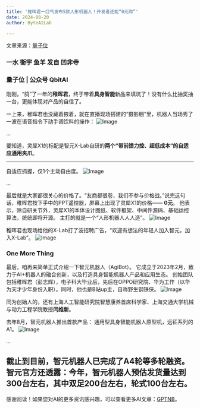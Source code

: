 ```yaml
---
title: '稚晖君一口气发布5款人形机器人！开发者还能“0元购”'
date: 2024-08-20
author: ByteAILab

---
```


文章来源：[量子位](https://mp.weixin.qq.com/s/yIRpDLdjrsN4s53yYagY2A)

### 一水 衡宇 鱼羊 发自 凹非寺
### 量子位 | 公众号 QbitAI

刚刚，“鸽”了一年的**稚晖君**，终于带着**具身智能**新品来填坑了！没有什么比抽奖抽一台，更能体现对产品的自信了。

一上来，稚晖君也没藏着掖着，就在直播现场搭建的“摄影棚”里，机器人当场秀了一波在语音指令下动手调饮料的操作：
![Image](http://www.jesonc.com/lv9ZGKuO3yzV7pUQpcnnGVmEd0Js)

...

要知道，灵犀X1的标配是智元X-Lab自研的**两个“带前馈力控、超低成本”的自适应通用夹爪**。

---

自适应抓握，仅1个主动自由度。
![Image](http://www.jesonc.com/FvOXuH4vR17j2qCpxEe9_fmbCyk9)

...

最后就是大家都很关心的价格了。“友商都很卷，我们不参与价格战。”说完这句话，稚晖君按下手中的PPT遥控器，屏幕上出现了灵犀X1的价格——
**0元**。
他表示，除自研关节外，灵犀X1的本体设计图纸、软件框架、中间件源码、基础运控算法，统统即将开源。
主打的就是一个“人形机器人人人造”。
![Image](http://www.jesonc.com/FooYftlhig12pdJ7PA5ff-yfSzYE)

稚晖君也现场给他的X-Lab打了波招聘广告，“欢迎有想法的年轻人加入智元，加入X-Lab”。
![Image](http://www.jesonc.com/FqEyaIG_vGXCKUxE92m6yHewHaQW)

### One More Thing

最后，咱再来简单正式介绍一下智元机器人（AgiBot）。
它成立于2023年2月，致力于AI+机器人的融合创新，以及打造具身智能机器人产品和应用生态。
创始团队包括稚晖君（彭志辉），电子科大毕业后，先后在OPPO研究院、华为工作（以华为天才少年身份入职）。同时，他也是B站up主，自称野生钢铁侠。
![Image](http://www.jesonc.com/FkrmDlPdGBj0nsLtzdigU-a-oyhj)

同为创始人的，还有上海人工智能研究院智慧康养首席科学家、上海交通大学机械与动力工程学院教授**闫维新**。

去年8月，智元机器人推出首款产品：
通用型具身智能机器人原型机，远征系列的A1。
![Image](http://www.jesonc.com/Fn6ZBCgQ_R-dZI8vwuR5yXhztgbY)

...

截止到目前，智元机器人已完成了A4轮等多轮融资。
智元官方还透露：今年，智元机器人预估发货量达到300台左右，其中双足200台左右，轮式100台左右。
---
感谢阅读！如果您对AI的更多资讯感兴趣，可以查看更多AI文章：[GPTNB](https://gptnb.com)。